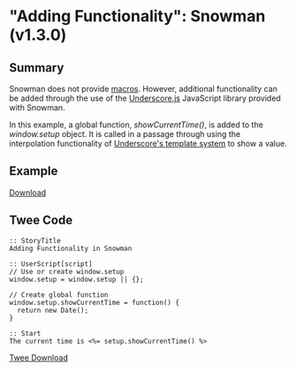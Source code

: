 # "Adding Functionality": Snowman (v1.3.0)

## Summary

Snowman does not provide [macros](../../terms/terms_macros.md). However, additional functionality can be added through the use of the [Underscore.js](https://underscorejs.org/) JavaScript library provided with Snowman.

In this example, a global function, *showCurrentTime()*, is added to the *window.setup* object. It is called in a passage through using the interpolation functionality of [Underscore's template system](https://underscorejs.org/#template) to show a value.

## Example

[Download](snowman_adding_functionality_example.html)

## Twee Code

```twee
:: StoryTitle
Adding Functionality in Snowman

:: UserScript[script]
// Use or create window.setup
window.setup = window.setup || {};

// Create global function
window.setup.showCurrentTime = function() {
  return new Date();
}

:: Start
The current time is <%= setup.showCurrentTime() %>

```

[Twee Download](snowman_adding_functionality_twee.txt)
